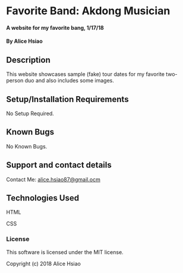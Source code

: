 # Favorite Band: Akdong Musician

#### A website for my favorite bang, 1/17/18

#### By Alice Hsiao

## Description

This website showcases sample (fake) tour dates for my favorite two-person duo and also includes some images.

## Setup/Installation Requirements

No Setup Required.

## Known Bugs

No Known Bugs. 

## Support and contact details

Contact Me: alice.hsiao87@gmail.ocm

## Technologies Used

HTML

CSS

### License

This software is licensed under the MIT license.

Copyright (c) 2018 Alice Hsiao
